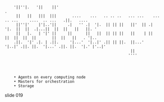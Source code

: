         '||''|.   '||    ||'                                                                            .
         ||   ||   |||  |||       ....    ...   .. .. ..   ... ...    ...   .. ...     ....  .. ...   .||.   ....
         ||''|'    |'|..'||     .|   '' .|  '|.  || || ||   ||'  || .|  '|.  ||  ||  .|...||  ||  ||   ||   ||. '
         ||   |.   | '|' ||     ||      ||   ||  || || ||   ||    | ||   ||  ||  ||  ||       ||  ||   ||   . '|..
        .||.  '|' .|. | .||.     '|...'  '|..|' .|| || ||.  ||...'   '|..|' .||. ||.  '|...' .||. ||.  '|.' |'..|'
                                                            ||
                                                           ''''




        • Agents on every computing node
        • Masters for orchestration
        • Storage

















































































slide 019
